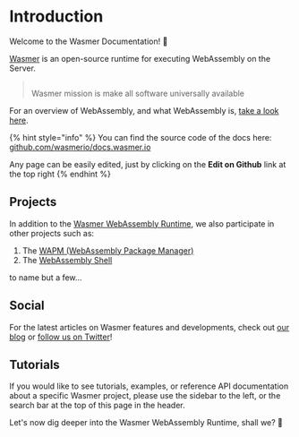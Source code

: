 # Introduction

Welcome to the Wasmer Documentation! 👋

[Wasmer](https://wasmer.io/) is an open-source runtime for executing WebAssembly on the Server.

> <img src=".gitbook/assets/image (5) (2) (2).png" alt="" data-size="original">
>
> Wasmer mission is make all software universally available

For an overview of WebAssembly, and what WebAssembly is, [take a look here](https://webassembly.org/).

{% hint style="info" %}
You can find the source code of the docs here: [github.com/wasmerio/docs.wasmer.io](https://github.com/wasmerio/docs.wasmer.io)

Any page can be easily edited, just by clicking on the **Edit on Github** link at the top right
{% endhint %}

## Projects

In addition to the [Wasmer WebAssembly Runtime](ecosystem/wasmer/), we also participate in other projects such as:

1. The [WAPM (WebAssembly Package Manager)](ecosystem/wapm/)
2. The [WebAssembly Shell](ecosystem/webassembly.sh.md)

to name but a few...

## Social

For the latest articles on Wasmer features and developments, check out [our blog](https://wasmer.io/posts/) or [follow us on Twitter](https://twitter.com/wasmerio)!

## Tutorials

If you would like to see tutorials, examples, or reference API documentation about a specific Wasmer project, please use the sidebar to the left, or the search bar at the top of this page in the header.

Let's now dig deeper into the Wasmer WebAssembly Runtime, shall we? 🙂
